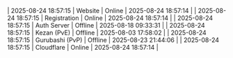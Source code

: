 | 2025-08-24 18:57:15 | Website | Online | 2025-08-24 18:57:14 |
| 2025-08-24 18:57:15 | Registration | Online | 2025-08-24 18:57:14 |
| 2025-08-24 18:57:15 | Auth Server | Offline | 2025-08-18 09:33:31 |
| 2025-08-24 18:57:15 | Kezan (PvE) | Offline | 2025-08-03 17:58:02 |
| 2025-08-24 18:57:15 | Gurubashi (PvP) | Offline | 2025-08-23 21:44:06 |
| 2025-08-24 18:57:15 | Cloudflare | Online | 2025-08-24 18:57:14 |
